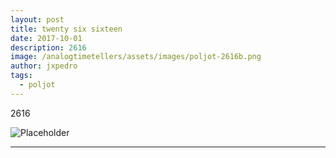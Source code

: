 ```yaml
---
layout: post
title: twenty six sixteen
date: 2017-10-01
description: 2616
image: /analogtimetellers/assets/images/poljot-2616b.png
author: jxpedro
tags: 
  - poljot
---
```

<p >2616</p>

![Placeholder](/analogtimetellers/assets/images/poljot-2616.png)

<p></p>

<hr/>